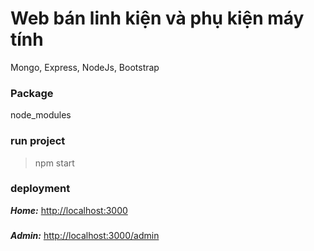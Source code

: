 # Web bán linh kiện và phụ kiện máy tính

Mongo, Express, NodeJs, Bootstrap

### Package
  
node_modules

### run project

>npm start

### deployment
**_Home:_** 
[http://localhost:3000](http://localhost:3000)
###
**_Admin:_** 
[http://localhost:3000/admin](http://localhost:3000/admin)
